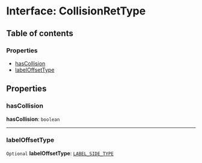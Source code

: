 # Interface: CollisionRetType

## Table of contents

### Properties

* [hasCollision](/en/auto-docs/free-layout-editor/interfaces/CollisionRetType.md#hascollision)
* [labelOffsetType](/en/auto-docs/free-layout-editor/interfaces/CollisionRetType.md#labeloffsettype)

## Properties

### hasCollision

**hasCollision**: `boolean`

***

### labelOffsetType

`Optional` **labelOffsetType**: [`LABEL_SIDE_TYPE`](/en/auto-docs/free-layout-editor/enums/LABEL_SIDE_TYPE.md)
